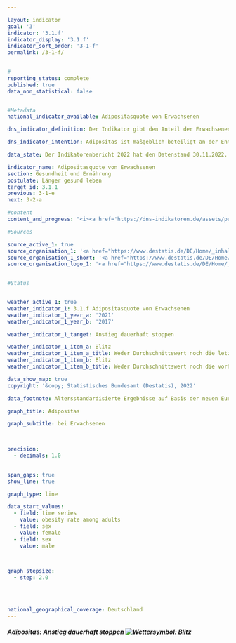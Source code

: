 ```yaml
---

layout: indicator    
goal: '3'    
indicator: '3.1.f'    
indicator_display: '3.1.f'    
indicator_sort_order: '3-1-f'    
permalink: /3-1-f/    
    

#
reporting_status: complete    
published: true    
data_non_statistical: false    


#Metadata    
national_indicator_available: Adipositasquote von Erwachsenen    

dns_indicator_definition: Der Indikator gibt den Anteil der Erwachsenen (ab 18 Jahren) mit Adipositas an der erwachsenen Gesamtbevölkerung an.    

dns_indicator_intention: Adipositas ist maßgeblich beteiligt an der Entstehung von Zivilisationskrankheiten wie Herz-Kreislauf-Erkrankungen, Diabetes oder Gelenkschäden. Neben den gesundheitlichen Folgen wirkt sich Adipositas auch in volkswirtschaftlicher und sozialer Hinsicht belastend aus. Folglich soll der Anteil der Bevölkerung mit Adipositas in Deutschland nicht weiter ansteigen.    

data_state: Der Indikatorenbericht 2022 hat den Datenstand 30.11.2022. Die Daten auf dieser Plattform werden regelmäßig aktualisiert, sodass online aktuellere Daten verfügbar sein können als im <a href="https://dns-indikatoren.de/assets/publications/reports/de/2022.pdf">Indikatorenbericht 2022</a> veröffentlicht.    

indicator_name: Adipositasquote von Erwachsenen    
section: Gesundheit und Ernährung    
postulate: Länger gesund leben    
target_id: 3.1.1    
previous: 3-1-e    
next: 3-2-a    

#content     
content_and_progress: "<i><a href='https://dns-indikatoren.de/assets/publications/reports/de/2022.pdf'>Text aus dem Indikatorenbericht 2022 </a></i><br>Der Body Mass Index (<abbr title='Body Mass Index'>BMI</abbr>) ist ein Richtwert zur Erfassung von Übergewicht und insbesondere Adipositas und berechnet sich aus dem Verhältnis von Körpergewicht zum Quadrat der Körpergröße (in der Maßeinheit kg/m²). Bei dieser Berechnung bleiben Körperbau, alters- und geschlechtsspezifische Unterschiede sowie die individuelle Zusammensetzung der Körpermasse unberücksichtigt. Menschen mit einem <abbr title='Body Mass Index'>BMI</abbr> ab 25 gelten nach der Klassifikation der Weltgesundheitsorganisation (WHO) als übergewichtig und ab einem <abbr title='Body Mass Index'>BMI</abbr> von 30 als adipös.<br>Datengrundlage des Indikators ist der Mikrozensus des Statistischen Bundesamtes. Die Stichprobenbefragung erfolgt bei 1&nbsp;% der Gesamtbevölkerung. Die Beantwortung der Fragen zur Gesundheit, welche in der Regel alle vier Jahre gestellt werden, ist freiwillig. Somit basiert der Indikator auf dem Anteil der Bevölkerung, der im Mikrozensus die Fragen zu Körpergewicht und Körpergröße beantwortet hat und einen <abbr title='Body Mass Index'>BMI</abbr> von 30 und mehr aufweist.<br>Die entsprechenden Daten wurden auf die europäische Bevölkerung von 1990 standardisiert, um Daten für unterschiedliche Jahre und Regionen miteinander vergleichen zu können, ohne dass es zu Verzerrungen aufgrund unterschiedlicher Altersstrukturen kommt. Da die Fragen zur Gesundheit im Mikrozensus nicht jährlich erhoben werden, wurden die Daten der Zwischenjahre in der Grafik interpoliert. Bei Selbstauskunft, wie im Fall des Mikrozensus, wird das Körpergewicht im Vergleich zu gemessenen Werten häufig unterschätzt, die Körpergröße dagegen eher überschätzt. Der berechnete <abbr title='Body Mass Index'>BMI</abbr> aus Selbstauskunft liegt somit niedriger als aus Messwerten.<br>Im Jahr 2017 waren 14,8&nbsp;% der Bevölkerung ab 18 Jahren adipös. Dabei war der Anteil der Männer mit Adipositas (16,4&nbsp;%) höher als der Anteil der adipösen Frauen (13,0&nbsp;%). 1999 lag der Anteil noch bei 10,7&nbsp;% der Bevölkerung. Auch damals waren Frauen (10,2&nbsp;%) etwas weniger von Adipositas betroffen als Männer (11,1&nbsp;%). Die Adipositasquote bei Erwachsenen ist folglich gestiegen und entwickelt sich damit konträr zum Ziel der Deutschen Nachhaltigkeitsstrategie. Weitere 34,0&nbsp;% der Bevölkerung ab 18 Jahren wiesen im Jahr 2017 einen <abbr title='Body Mass Index'>BMI</abbr> von 25 bis unter 30 auf. Insgesamt galten damit 48,8&nbsp;% als übergewichtig (<abbr title='Body Mass Index'>BMI</abbr> ab 25). Dabei war der Anteil bei den Frauen mit 39,0&nbsp;% deutlich kleiner als bei den Männern mit 58,0&nbsp;%.<br>Der Anteil der Menschen mit Adipositas steigt mit zunehmendem Lebensalter und geht erst im höheren Alter zurück. Im Jahr 2017 hatten 3,4&nbsp;% der 18- bis unter 20-jährigen Frauen Adipositas. Bei den 30- bis unter 35-Jährigen waren es bereits 10,1&nbsp;%. Den höchsten Anteil bei den Frauen erreichte die Altersgruppe der 65- bis unter 70-Jährigen mit 21,7&nbsp;%. Die Adipositasquote der Männer lag bei den unter 75-Jährigen jeweils höher als bei den gleichaltrigen Frauen und erreichte in den Altersgruppen der 60- bis unter 65-Jährigen mit 24,5&nbsp;% und der 65- bis unter 70-Jährigen mit 25,3&nbsp;% die höchsten Anteile."    

#Sources    

source_active_1: true
source_organisation_1: '<a href="https://www.destatis.de/DE/Home/_inhalt.html">Statistisches Bundesamt</a>'
source_organisation_1_short: '<a href="https://www.destatis.de/DE/Home/_inhalt.html">Statistisches Bundesamt (Destatis)</a>'
source_organisation_logo_1: '<a href="https://www.destatis.de/DE/Home/_inhalt.html"><img src="https://dnsUpgradeEnvironment.github.io/dns-indicators/public/OrgImgDe/destatis.png" alt="Statistisches Bundesamt" title=" Klicken Sie hier um zur Homepage der Organisation Statistisches Bundesamt zu gelangen." style="height:60px; width:148px; border: transparent"/></a>'
    

#Status    


weather_active_1: true
weather_indicator_1: 3.1.f Adipositasquote von Erwachsenen
weather_indicator_1_year_a: '2021'
weather_indicator_1_year_b: '2017'

weather_indicator_1_target: Anstieg dauerhaft stoppen

weather_indicator_1_item_a: Blitz
weather_indicator_1_item_a_title: Weder Durchschnittswert noch die letzte Veränderung deuten in die richtige Richtung.
weather_indicator_1_item_b: Blitz
weather_indicator_1_item_b_title: Weder Durchschnittswert noch die vorherige Veränderung deuten in 2017 in die richtige Richtung.    

data_show_map: true    
copyright: '&copy; Statistisches Bundesamt (Destatis), 2022'    

data_footnote: Altersstandardisierte Ergebnisse auf Basis der neuen Europastandardbevölkerung.    

graph_title: Adipositas    

graph_subtitle: bei Erwachsenen    

    

precision: 
  - decimals: 1.0
        

span_gaps: true    
show_line: true    

graph_type: line    

data_start_values: 
  - field: time series
    value: obesity rate among adults
  - field: sex
    value: female
  - field: sex
    value: male    

    

graph_stepsize: 
  - step: 2.0
        

            

national_geographical_coverage: Deutschland    
---
```



<div>
  <div class="my-header">
    <h5>Adipositas: Anstieg dauerhaft stoppen
      <a href="https://dnsUpgradeEnvironment.github.io/dns-indicators/status"><img src="https://g205sdgs.github.io/sdg-indicators/public/Wettersymbole/Blitz.png" title="Weder Durchschnittswert noch die vorherige Veränderung deuten in 2021 in die richtige Richtung." alt="Wettersymbol: Blitz"/>
      </a>
    </h5>
  </div>
  <div class="my-header-note">
  </div>
</div>
